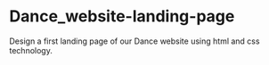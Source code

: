 # Dance_website-landing-page
Design a first landing page of our Dance website using html and css technology.
